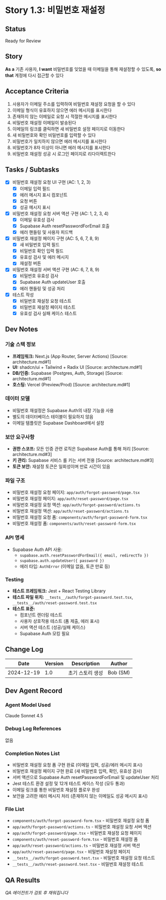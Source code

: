 # Story 1.3: 비밀번호 재설정

## Status
Ready for Review

## Story
**As a** 기존 사용자,
**I want** 비밀번호를 잊었을 때 이메일을 통해 재설정할 수 있도록,
**so that** 계정에 다시 접근할 수 있다

## Acceptance Criteria
1. 사용자가 이메일 주소를 입력하여 비밀번호 재설정 요청을 할 수 있다
2. 이메일 형식이 유효하지 않으면 에러 메시지를 표시한다
3. 존재하지 않는 이메일로 요청 시 적절한 메시지를 표시한다
4. 비밀번호 재설정 이메일이 발송된다
5. 이메일의 링크를 클릭하면 새 비밀번호 설정 페이지로 이동한다
6. 새 비밀번호와 확인 비밀번호를 입력할 수 있다
7. 비밀번호가 일치하지 않으면 에러 메시지를 표시한다
8. 비밀번호가 8자 이상이 아니면 에러 메시지를 표시한다
9. 비밀번호 재설정 성공 시 로그인 페이지로 리다이렉트한다

## Tasks / Subtasks
- [x] 비밀번호 재설정 요청 UI 구현 (AC: 1, 2, 3)
  - [x] 이메일 입력 필드
  - [x] 에러 메시지 표시 컴포넌트
  - [x] 요청 버튼
  - [x] 성공 메시지 표시
- [x] 비밀번호 재설정 요청 서버 액션 구현 (AC: 1, 2, 3, 4)
  - [x] 이메일 유효성 검사
  - [x] Supabase Auth resetPasswordForEmail 호출
  - [x] 에러 핸들링 및 사용자 피드백
- [x] 비밀번호 재설정 페이지 구현 (AC: 5, 6, 7, 8, 9)
  - [x] 새 비밀번호 입력 필드
  - [x] 비밀번호 확인 입력 필드
  - [x] 유효성 검사 및 에러 메시지
  - [x] 재설정 버튼
- [x] 비밀번호 재설정 서버 액션 구현 (AC: 6, 7, 8, 9)
  - [x] 비밀번호 유효성 검사
  - [x] Supabase Auth updateUser 호출
  - [x] 에러 핸들링 및 성공 처리
- [x] 테스트 작성
  - [x] 비밀번호 재설정 요청 테스트
  - [x] 비밀번호 재설정 페이지 테스트
  - [x] 유효성 검사 실패 케이스 테스트

## Dev Notes

### 기술 스택 정보
- **프레임워크:** Next.js (App Router, Server Actions) [Source: architecture.md#1]
- **UI:** shadcn/ui + Tailwind + Radix UI [Source: architecture.md#1]
- **DB/인증:** Supabase (Postgres, Auth, Storage) [Source: architecture.md#1]
- **호스팅:** Vercel (Preview/Prod) [Source: architecture.md#1]

### 데이터 모델
- 비밀번호 재설정은 Supabase Auth의 내장 기능을 사용
- 별도의 데이터베이스 테이블이 필요하지 않음
- 이메일 템플릿은 Supabase Dashboard에서 설정

### 보안 요구사항
- **권한 스코프:** 모든 인증 관련 로직은 Supabase Auth를 통해 처리 [Source: architecture.md#3]
- **키 관리:** Supabase 서비스 롤 키는 서버 전용 [Source: architecture.md#3]
- **토큰 보안:** 재설정 토큰은 일회성이며 만료 시간이 있음

### 파일 구조
- 비밀번호 재설정 요청 페이지: `app/auth/forgot-password/page.tsx`
- 비밀번호 재설정 페이지: `app/auth/reset-password/page.tsx`
- 비밀번호 재설정 요청 액션: `app/auth/forgot-password/actions.ts`
- 비밀번호 재설정 액션: `app/auth/reset-password/actions.ts`
- 비밀번호 재설정 요청 폼: `components/auth/forgot-password-form.tsx`
- 비밀번호 재설정 폼: `components/auth/reset-password-form.tsx`

### API 명세
- Supabase Auth API 사용:
  - `supabase.auth.resetPasswordForEmail({ email, redirectTo })`
  - `supabase.auth.updateUser({ password })`
  - 에러 타입: `AuthError` (이메일 없음, 토큰 만료 등)

### Testing
- **테스트 프레임워크:** Jest + React Testing Library
- **테스트 파일 위치:** `__tests__/auth/forgot-password.test.tsx`, `__tests__/auth/reset-password.test.tsx`
- **테스트 표준:**
  - 컴포넌트 렌더링 테스트
  - 사용자 상호작용 테스트 (폼 제출, 에러 표시)
  - 서버 액션 테스트 (성공/실패 케이스)
  - Supabase Auth 모킹 필요

## Change Log
| Date | Version | Description | Author |
|------|---------|-------------|--------|
| 2024-12-19 | 1.0 | 초기 스토리 생성 | Bob (SM) |

## Dev Agent Record

### Agent Model Used
Claude Sonnet 4.5

### Debug Log References
없음

### Completion Notes List
- 비밀번호 재설정 요청 폼 구현 완료 (이메일 입력, 성공/에러 메시지 표시)
- 비밀번호 재설정 페이지 구현 완료 (새 비밀번호 입력, 확인, 유효성 검사)
- 서버 액션으로 Supabase Auth resetPasswordForEmail 및 updateUser 처리
- Jest 테스트 환경 설정 및 12개 테스트 케이스 작성 (모두 통과)
- 이메일 링크를 통한 비밀번호 재설정 플로우 완성
- 보안을 고려한 에러 메시지 처리 (존재하지 않는 이메일도 성공 메시지 표시)

### File List
- `components/auth/forgot-password-form.tsx` - 비밀번호 재설정 요청 폼
- `app/auth/forgot-password/actions.ts` - 비밀번호 재설정 요청 서버 액션
- `app/auth/forgot-password/page.tsx` - 비밀번호 재설정 요청 페이지
- `components/auth/reset-password-form.tsx` - 비밀번호 재설정 폼
- `app/auth/reset-password/actions.ts` - 비밀번호 재설정 서버 액션
- `app/auth/reset-password/page.tsx` - 비밀번호 재설정 페이지
- `__tests__/auth/forgot-password.test.tsx` - 비밀번호 재설정 요청 테스트
- `__tests__/auth/reset-password.test.tsx` - 비밀번호 재설정 테스트

## QA Results
*QA 에이전트가 검토 후 채워집니다*
